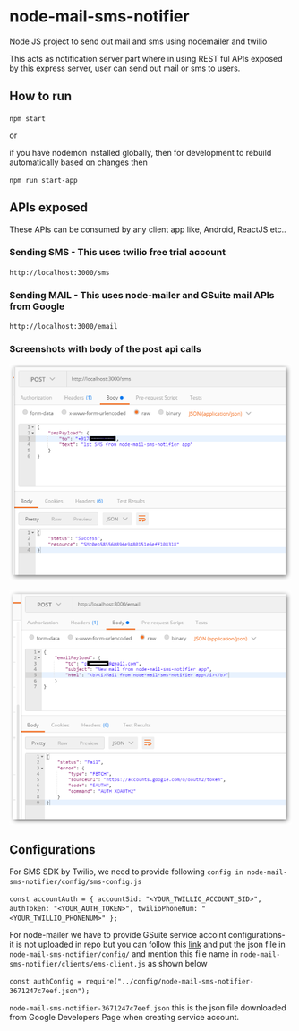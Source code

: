 # node-mail-sms-notifier
Node JS project to send out mail and sms using nodemailer and twilio

This acts as notification server part where in using REST ful APIs exposed by this express server, user can send out mail or sms to users.

## How to run
`npm start`

or

if you have nodemon installed globally, then for development to rebuild automatically based on changes then 

`npm run start-app`

## APIs exposed

These APIs can be consumed by any client app like, Android, ReactJS etc..

### Sending SMS - This uses twilio free trial account
`http://localhost:3000/sms`

### Sending MAIL - This uses node-mailer and GSuite mail APIs from Google
`http://localhost:3000/email`

### Screenshots with body of the post api calls
![alt text](https://github.com/pavan-nw/node-mail-sms-notifier/blob/master/sms-api.png "SMS API in Postman Client")

![alt text](https://github.com/pavan-nw/node-mail-sms-notifier/blob/master/mail-api.png "MAIL API in Postman Client")


## Configurations

For SMS SDK by Twilio, we need to provide following `config in node-mail-sms-notifier/config/sms-config.js`

`const accountAuth = {
  accountSid: "<YOUR_TWILLIO_ACCOUNT_SID>",
  authToken: "<YOUR_AUTH_TOKEN>",
  twilioPhoneNum: "<YOUR_TWILLIO_PHONENUM>"
};`

For node-mailer we have to provide GSuite service accoint configurations- it is not uploaded in repo but you can follow this <a href='https://developers.google.com/identity/protocols/OAuth2ServiceAccount'>link</a> and put the json file in `node-mail-sms-notifier/config/` and mention this file name in `node-mail-sms-notifier/clients/ems-client.js` as shown below

`const authConfig = require("../config/node-mail-sms-notifier-3671247c7eef.json");`

`node-mail-sms-notifier-3671247c7eef.json` this is the json file downloaded from Google Developers Page when creating service account.
